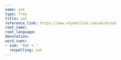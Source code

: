 ```yaml
---
name: vat
type: free
title: vat
reference_link: https://www.etymonline.com/word/vat
root_name: 
root_language: 
denotation: 
word_sums:
- sum: 'Vat + '
  respelling: vat
---
```

